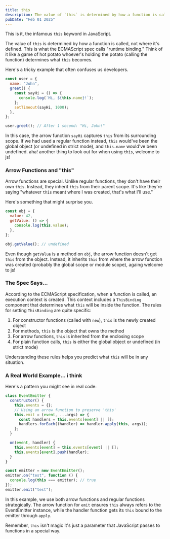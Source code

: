 ```yaml
---
title: this
description: The value of `this` is determined by how a function is called, not where it's defined. This is what the ECMAScript spec calls "runtime binding." Think of it like a game of hot potato whoever's holding the potato (calling the function) determines what `this` becomes.
pubDate: "Feb 01 2025"
---
```


This is it, the infamous `this` keyword in JavaScript.

The value of `this` is determined by how a function is called, not where it's defined. This is what the ECMAScript spec calls "runtime binding." Think of it like a game of hot potato whoever's holding the potato (calling the function) determines what `this` becomes.

Here's a tricky example that often confuses us developers.

```javascript
const user = {
  name: "John",
  greet() {
    const sayHi = () => {
      console.log(`Hi, ${this.name}!`);
    };
    setTimeout(sayHi, 1000);
  },
};

user.greet(); // After 1 second: "Hi, John!"
```

In this case, the arrow function `sayHi` captures `this` from its surrounding scope. If we had used a regular function instead, `this` would've been the global object (or undefined in strict mode), and `this.name` would've been undefined. aha! another thing to look out for when using `this`, welcome to js!

### Arrow Functions and "this"

Arrow functions are special. Unlike regular functions, they don't have their own `this`. Instead, they inherit `this` from their parent scope. It's like they're saying "whatever `this` meant where I was created, that's what I'll use."

Here's something that might surprise you.

```javascript
const obj = {
  value: 42,
  getValue: () => {
    console.log(this.value);
  },
};

obj.getValue(); // undefined
```

Even though `getValue` is a method on `obj`, the arrow function doesn't get `this` from the object. Instead, it inherits `this` from where the arrow function was created (probably the global scope or module scope), againg welcome to js!

### The Spec Says...

According to the ECMAScript specification, when a function is called, an execution context is created. This context includes a `ThisBinding` component that determines what `this` will be inside the function. The rules for setting `ThisBinding` are quite specific:

1. For constructor functions (called with `new`), `this` is the newly created object
2. For methods, `this` is the object that owns the method
3. For arrow functions, `this` is inherited from the enclosing scope
4. For plain function calls, `this` is either the global object or undefined (in strict mode)

Understanding these rules helps you predict what `this` will be in any situation.

### A Real World Example... i think

Here's a pattern you might see in real code:

```javascript
class EventEmitter {
  constructor() {
    this.events = {};
    // Using an arrow function to preserve 'this'
    this.emit = (event, ...args) => {
      const handlers = this.events[event] || [];
      handlers.forEach((handler) => handler.apply(this, args));
    };
  }

  on(event, handler) {
    this.events[event] = this.events[event] || [];
    this.events[event].push(handler);
  }
}

const emitter = new EventEmitter();
emitter.on("test", function () {
  console.log(this === emitter); // true
});
emitter.emit("test");
```

In this example, we use both arrow functions and regular functions strategically. The arrow function for `emit` ensures `this` always refers to the EventEmitter instance, while the handler function gets its `this` bound to the emitter through `apply`.

Remember, `this` isn't magic it's just a parameter that JavaScript passes to functions in a special way.
